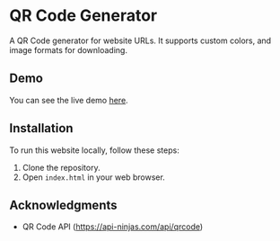 # QR Code Generator

A QR Code generator for website URLs. It supports custom colors, and image formats for downloading.

## Demo

You can see the live demo [here](https://chiarasarmiento.github.io/qr-code-generator/).

## Installation

To run this website locally, follow these steps:

1. Clone the repository.
2. Open `index.html` in your web browser.

## Acknowledgments

- QR Code API (https://api-ninjas.com/api/qrcode)
